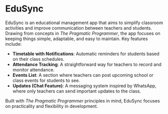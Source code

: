 # EduSync

EduSync is an educational management app that aims to simplify classroom activities and improve communication between teachers and students. Drawing from concepts in *The Pragmatic Programmer*, the app focuses on keeping things simple, adaptable, and easy to maintain. Key features include:

- **Timetable with Notifications**: Automatic reminders for students based on their class schedules.
- **Attendance Tracking**: A straightforward way for teachers to record and monitor attendance.
- **Events List**: A section where teachers can post upcoming school or class events for students to see.
- **Updates (Chat Feature)**: A messaging system inspired by WhatsApp, where only teachers can send important updates to the class.

Built with *The Pragmatic Programmer* principles in mind, EduSync focuses on practicality and flexibility in development.
